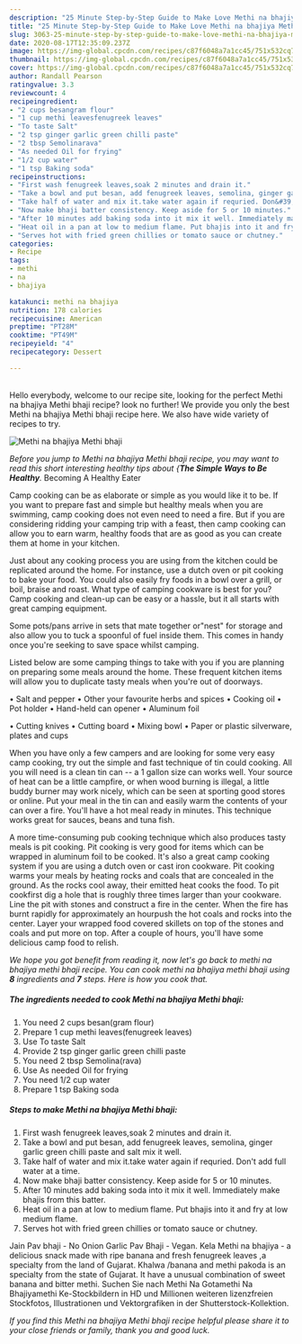 ```yaml
---
description: "25 Minute Step-by-Step Guide to Make Love Methi na bhajiya Methi bhaji"
title: "25 Minute Step-by-Step Guide to Make Love Methi na bhajiya Methi bhaji"
slug: 3063-25-minute-step-by-step-guide-to-make-love-methi-na-bhajiya-methi-bhaji
date: 2020-08-17T12:35:09.237Z
image: https://img-global.cpcdn.com/recipes/c87f6048a7a1cc45/751x532cq70/methi-na-bhajiya-methi-bhaji-recipe-main-photo.jpg
thumbnail: https://img-global.cpcdn.com/recipes/c87f6048a7a1cc45/751x532cq70/methi-na-bhajiya-methi-bhaji-recipe-main-photo.jpg
cover: https://img-global.cpcdn.com/recipes/c87f6048a7a1cc45/751x532cq70/methi-na-bhajiya-methi-bhaji-recipe-main-photo.jpg
author: Randall Pearson
ratingvalue: 3.3
reviewcount: 4
recipeingredient:
- "2 cups besangram flour"
- "1 cup methi leavesfenugreek leaves"
- "To taste Salt"
- "2 tsp ginger garlic green chilli paste"
- "2 tbsp Semolinarava"
- "As needed Oil for frying"
- "1/2 cup water"
- "1 tsp Baking soda"
recipeinstructions:
- "First wash fenugreek leaves,soak 2 minutes and drain it."
- "Take a bowl and put besan, add fenugreek leaves, semolina, ginger garlic green chilli paste and salt mix it well."
- "Take half of water and mix it.take water again if requried. Don&#39;t add full water at a time."
- "Now make bhaji batter consistency. Keep aside for 5 or 10 minutes."
- "After 10 minutes add baking soda into it mix it well. Immediately make bhajis from this batter."
- "Heat oil in a pan at low to medium flame. Put bhajis into it and fry at low medium flame."
- "Serves hot with fried green chillies or tomato sauce or chutney."
categories:
- Recipe
tags:
- methi
- na
- bhajiya

katakunci: methi na bhajiya 
nutrition: 178 calories
recipecuisine: American
preptime: "PT28M"
cooktime: "PT49M"
recipeyield: "4"
recipecategory: Dessert

---
```

<br>
Hello everybody, welcome to our recipe site, looking for the perfect Methi na bhajiya Methi bhaji recipe? look no further! We provide you only the best Methi na bhajiya Methi bhaji recipe here. We also have wide variety of recipes to try.
<br>


![Methi na bhajiya Methi bhaji](https://img-global.cpcdn.com/recipes/c87f6048a7a1cc45/751x532cq70/methi-na-bhajiya-methi-bhaji-recipe-main-photo.jpg)

<i>Before you jump to Methi na bhajiya Methi bhaji recipe, you may want to read this short interesting healthy tips about {<strong>The Simple Ways to Be Healthy</strong>.</i>
Becoming A Healthy Eater

    
Camp cooking can be as elaborate or simple as you would like it to be. If you want to prepare fast and simple but healthy meals when you are swimming, camp cooking does not even need to need a fire. But if you are considering ridding your camping trip with a feast, then camp cooking can allow you to earn warm, healthy foods that are as good as you can create them at home in your kitchen.

 Just about any cooking process you are using from the kitchen could be replicated around the home. For instance, use a dutch oven or pit cooking to bake your food. You could also easily fry foods in a bowl over a grill, or boil, braise and roast. What type of camping cookware is best for you? Camp cooking and clean-up can be easy or a hassle, but it all starts with great camping equipment.

Some pots/pans arrive in sets that mate together or"nest" for storage and also allow you to tuck a spoonful of fuel inside them. This comes in handy once you're seeking to save space whilst camping.

Listed below are some camping things to take with you if you are planning on preparing some meals around the home. These frequent kitchen items will allow you to duplicate tasty meals when you're out of doorways.

• Salt and pepper
• Other your favourite herbs and spices
• Cooking oil
• Pot holder
• Hand-held can opener
• Aluminum foil

• Cutting knives
• Cutting board
• Mixing bowl
• Paper or plastic silverware, plates and cups

When you have only a few campers and are looking for some very easy camp cooking, try out the simple and fast technique of tin could cooking. All you will need is a clean tin can -- a 1 gallon size can works well. Your source of heat can be a little campfire, or when wood burning is illegal, a little buddy burner may work nicely, which can be seen at sporting good stores or online. Put your meal in the tin can and easily warm the contents of your can over a fire. You'll have a hot meal ready in minutes.  This technique works great for sauces, beans and tuna fish.

A more time-consuming pub cooking technique which also produces tasty meals is pit cooking. Pit cooking is very good for items which can be wrapped in aluminum foil to be cooked.  It's also a great camp cooking system if you are using a dutch oven or cast iron cookware. Pit cooking warms your meals by heating rocks and coals that are concealed in the ground. As the rocks cool away, their emitted heat cooks the food. To pit cookfirst dig a hole that is roughly three times larger than your cookware. Line the pit with stones and construct a fire in the center. When the fire has burnt rapidly for approximately an hourpush the hot coals and rocks into the center. Layer your wrapped food covered skillets on top of the stones and coals and put more on top. After a couple of hours, you'll have some delicious camp food to relish.


<i>We hope you got benefit from reading it, now let's go back to methi na bhajiya methi bhaji recipe. You can cook methi na bhajiya methi bhaji using <strong>8</strong> ingredients and <strong>7</strong> steps. Here is how you cook that.
</i>

##### The ingredients needed to cook Methi na bhajiya Methi bhaji:

1. You need 2 cups besan(gram flour)
1. Prepare 1 cup methi leaves(fenugreek leaves)
1. Use To taste Salt
1. Provide 2 tsp ginger garlic green chilli paste
1. You need 2 tbsp Semolina(rava)
1. Use As needed Oil for frying
1. You need 1/2 cup water
1. Prepare 1 tsp Baking soda


##### Steps to make Methi na bhajiya Methi bhaji:

1. First wash fenugreek leaves,soak 2 minutes and drain it.
1. Take a bowl and put besan, add fenugreek leaves, semolina, ginger garlic green chilli paste and salt mix it well.
1. Take half of water and mix it.take water again if requried. Don&#39;t add full water at a time.
1. Now make bhaji batter consistency. Keep aside for 5 or 10 minutes.
1. After 10 minutes add baking soda into it mix it well. Immediately make bhajis from this batter.
1. Heat oil in a pan at low to medium flame. Put bhajis into it and fry at low medium flame.
1. Serves hot with fried green chillies or tomato sauce or chutney.


Jain Pav bhaji - No Onion Garlic Pav Bhaji - Vegan. Kela Methi na bhajiya - a delicious snack made with ripe banana and fresh fenugreek leaves ,a specialty from the land of Gujarat. Khalwa /banana and methi pakoda is an specialty from the state of Gujarat. It have a unusual combination of sweet banana and bitter methi. Suchen Sie nach Methi Na Gotamethi Na Bhajiyamethi Ke-Stockbildern in HD und Millionen weiteren lizenzfreien Stockfotos, Illustrationen und Vektorgrafiken in der Shutterstock-Kollektion. 

<i>If you find this Methi na bhajiya Methi bhaji recipe helpful please share it to your close friends or family, thank you and good luck.</i>
